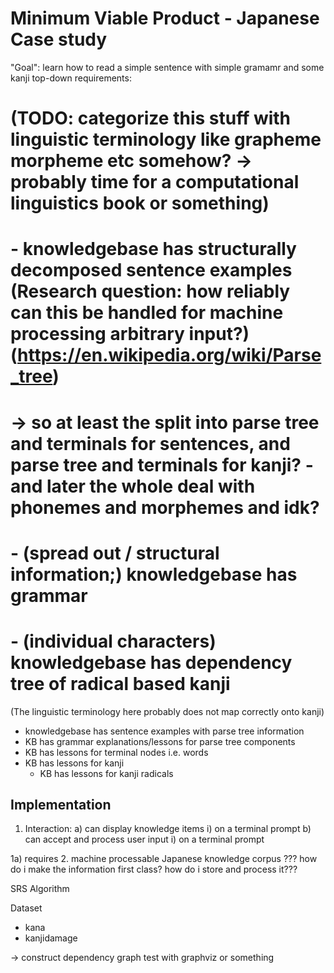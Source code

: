 Minimum Viable Product - Japanese Case study
============================================
"Goal": learn how to read a simple sentence with simple gramamr and some kanji
top-down requirements:
#  (TODO: categorize this stuff with linguistic terminology like grapheme morpheme etc somehow? -> probably time for a computational linguistics book or something)
#  - knowledgebase has structurally decomposed sentence examples (Research question: how reliably can this be handled for machine processing arbitrary input?) (https://en.wikipedia.org/wiki/Parse_tree)
#      -> so at least the split into parse tree and terminals for sentences, and parse tree and terminals for kanji? - and later the whole deal with phonemes and morphemes and idk?
#    - (spread out / structural information;) knowledgebase has grammar
#    - (individual characters) knowledgebase has dependency tree of radical based kanji 
  (The linguistic terminology here probably does not map correctly onto kanji)
  - knowledgebase has sentence examples with parse tree information
  - KB has grammar explanations/lessons for parse tree components
  - KB has lessons for terminal nodes i.e. words
  - KB has lessons for kanji
    - KB has lessons for kanji radicals

Implementation
--------------
1. Interaction:
  a) can display knowledge items
    i) on a terminal prompt
  b) can accept and process user input
    i) on a terminal prompt

1a) requires
  2. machine processable Japanese knowledge corpus
    ??? how do i make the information first class? how do i store and process it???


SRS Algorithm

Dataset
- kana
- kanjidamage

-> construct dependency graph
    test with graphviz or something
